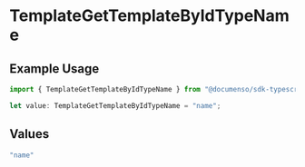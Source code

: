 # TemplateGetTemplateByIdTypeName

## Example Usage

```typescript
import { TemplateGetTemplateByIdTypeName } from "@documenso/sdk-typescript/models/operations";

let value: TemplateGetTemplateByIdTypeName = "name";
```

## Values

```typescript
"name"
```